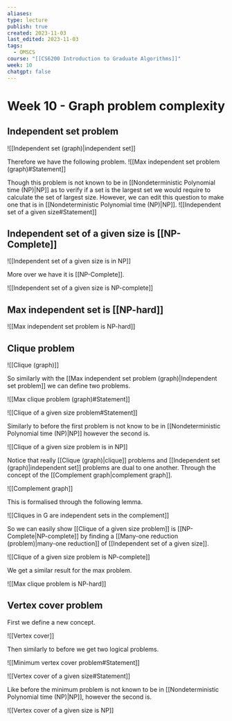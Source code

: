 ```yaml
---
aliases: 
type: lecture
publish: true
created: 2023-11-03
last_edited: 2023-11-03
tags:
  - OMSCS
course: "[[CS6200 Introduction to Graduate Algorithms]]"
week: 10
chatgpt: false
---
```

# Week 10 - Graph problem complexity

## Independent set problem

![[Independent set (graph)|independent set]]

Therefore we have the following problem.
![[Max independent set problem (graph)#Statement]]

Though this problem is not known to be in [[Nondeterministic Polynomial time (NP)|NP]] as to verify if a set is the largest set we would require to calculate the set of largest size. However, we can edit this question to make one that is in [[Nondeterministic Polynomial time (NP)|NP]].
![[Independent set of a given size#Statement]]

## Independent set of a given size is [[NP-Complete]]

![[Independent set of a given size is in NP]]

More over we have it is [[NP-Complete]].

![[Independent set of a given size is NP-complete]]

## Max independent set is [[NP-hard]]

![[Max independent set problem is NP-hard]]

## Clique problem

![[Clique (graph)]]

So similarly with the [[Max independent set problem (graph)|Independent set problem]] we can define two problems.

![[Max clique problem (graph)#Statement]]

![[Clique of a given size problem#Statement]]

Similarly to before the first problem is not know to be in [[Nondeterministic Polynomial time (NP)|NP]] however the second is.

![[Clique of a given size problem is in NP]]

Notice that really [[Clique (graph)|clique]] problems and [[Independent set (graph)|independent set]] problems are dual to one another. Through the concept of the [[Complement graph|complement graph]].

![[Complement graph]]

This is formalised through the following lemma.

![[Cliques in G are independent sets in the complement]]

So we can easily show [[Clique of a given size problem]] is [[NP-Complete|NP-complete]] by finding a [[Many-one reduction (problem)|many-one reduction]] of [[Independent set of a given size]].

![[Clique of a given size problem is NP-complete]]

We get a similar result for the max problem.

![[Max clique problem is NP-hard]]

## Vertex cover problem

First we define a new concept.

![[Vertex cover]]

Then similarly to before we get two logical problems.

![[Minimum vertex cover problem#Statement]]

![[Vertex cover of a given size#Statement]]

Like before the minimum problem is not known to be in [[Nondeterministic Polynomial time (NP)|NP]], however the second is.

![[Vertex cover of a given size is NP]]

